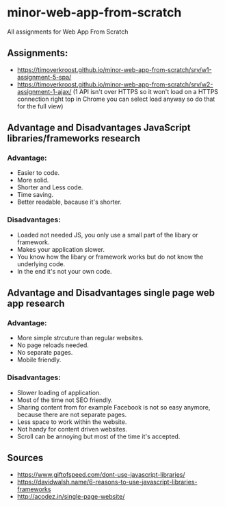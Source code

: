 # minor-web-app-from-scratch
All assignments for Web App From Scratch

## Assignments:
- https://timoverkroost.github.io/minor-web-app-from-scratch/srv/w1-assignment-5-spa/
- https://timoverkroost.github.io/minor-web-app-from-scratch/srv/w2-assignment-1-ajax/ (1 API isn't over HTTPS so it won't load on a HTTPS connection right top in Chrome you can select load anyway so do that for the full view)

## Advantage and Disadvantages JavaScript libraries/frameworks research

### Advantage:
- Easier to code.
- More solid.
- Shorter and Less code.
- Time saving.
- Better readable, bacause it's shorter.

### Disadvantages:
- Loaded not needed JS, you only use a small part of the libary or framework.
- Makes your application slower.
- You know how the libary or framework works but do not know the underlying code.
- In the end it's not your own code.

## Advantage and Disadvantages single page web app research

### Advantage:
- More simple strcuture than regular websites.
- No page reloads needed.
- No separate pages.
- Mobile friendly.

### Disadvantages:
- Slower loading of application.
- Most of the time not SEO friendly.
- Sharing content from for example Facebook is not so easy anymore, because there are not separate pages.
- Less space to work within the website.
- Not handy for content driven websites.
- Scroll can be annoying but most of the time it's accepted.

## Sources
- https://www.giftofspeed.com/dont-use-javascript-libraries/
- https://davidwalsh.name/6-reasons-to-use-javascript-libraries-frameworks
- http://acodez.in/single-page-website/
